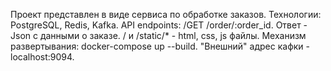 Проект представлен в виде сервиса по обработке заказов.
Технологии: PostgreSQL, Redis, Kafka.
API endpoints: 
    /GET /order/:order_id. Ответ - Json с данными о заказе.
    / и /static/* - html, css, js файлы.
Механизм развертывания: docker-compose up --build. 
"Внешний" адрес кафки - localhost:9094.
